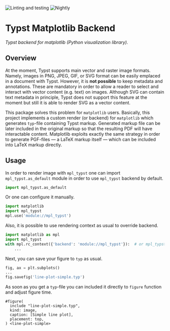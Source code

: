 ![Linting and testing][1]
![Nightly][2]

[1]: https://github.com/daskol/typst-mpl-backend/actions/workflows/on-schedule.yml/badge.svg
[2]: https://github.com/daskol/typst-mpl-backend/actions/workflows/on-push.yml/badge.svg

# Typst Matplotlib Backend

*Typst backend for matplotlib (Python visualization library).*

## Overview

At the moment, Typst supports main vector and raster image formats. Namely,
images in PNG, JPEG, GIF, or SVG format can be easily emplaced in a document
with Typst. However, it is **not possible** to keep metadata and annotations.
These are mandatory in order to allow a reader to select and interact with
vector content (e.g. text) on images. Although SVG can contain text metadata in
principle, Typst does not support this feature at the moment but still it is
able to render SVG as a vector content.

This package solves this problem for `matplotlib` users. Basically, this
project implements a custom render (or backend) for `matplotlib` which
generates `typ`-file containing Typst markup. Generated markup file can be
later included in the original markup so that the resulting PDF will have
interactable content. Matplotlib exploits exactly the same strategy in order to
generate PGF-files &mdash; a LaTeX markup itself &mdash; which can be included
into LaTeX markup directly.

## Usage

In order to render image with `mpl_typst` one can import `mpl_typst.as_default`
module in order to use `mpl_typst` backend by default.

```python
import mpl_typst.as_default
```

Or one can configure it manually.

```python
import matplotlib
import mpl_typst
mpl.use('module://mpl_typst')
```

Also, it is possible to use rendering context as usual to override backend.

```python
import matplotlib as mpl
import mpl_typst
with mpl.rc_context({'backend': 'module://mpl_typst'}):  # or mpl_typst.BACKEND
    ...
```

Next, you can save your figure to `typ` as usual.

```python
fig, ax = plt.subplots()
...
fig.savefig('line-plot-simple.typ')
```

As soon as you get a `typ`-file you can included it directly to `figure`
function and adjust figure time.

```typst
#figure(
  include "line-plot-simple.typ",
  kind: image,
  caption: [Simple line plot],
  placement: top,
) <line-plot-simple>
```
